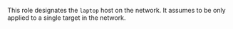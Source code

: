 This role designates the `laptop` host on the network. It assumes to be only applied to a single target in the network.